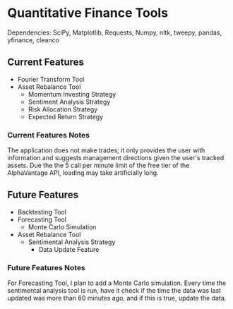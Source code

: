 # Quantitative Finance Tools
Dependencies: SciPy, Matplotlib, Requests, Numpy, nltk, tweepy, pandas, yfinance, cleanco

## Current Features
- Fourier Transform Tool
- Asset Rebalance Tool
    - Momentum Investing Strategy
    - Sentiment Analysis Strategy
    - Risk Allocation Strategy
    - Expected Return Strategy

### Current Features Notes
The application does not make trades; it only provides the user with information and suggests management directions given the user's tracked assets.
Due the the 5 call per minute limit of the free tier of the AlphaVantage API, loading may take artificially long.

## Future Features
- Backtesting Tool
- Forecasting Tool
    - Monte Carlo Simulation
- Asset Rebalance Tool
    - Sentimental Analysis Strategy
        - Data Update Feature
 
### Future Features Notes
For Forecasting Tool, I plan to add a Monte Carlo simulation. Every time the sentimental analysis tool is run, 
have it check if the time the data was last updated was more than 60 minutes ago, and if this is true,
update the data.
